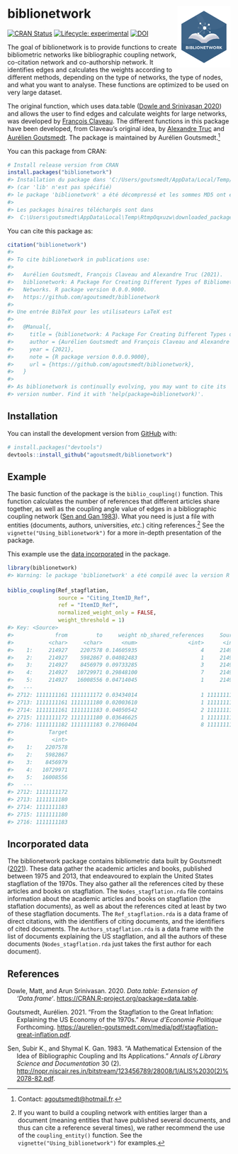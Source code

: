 
<!-- README.md is generated from README.Rmd. Please edit that file -->

# biblionetwork <img src="man/figures/logo.png" align="right" alt="" width="120" />

<!-- badges: start -->

[![CRAN
Status](https://www.r-pkg.org/badges/version-last-release/biblionetwork)](https://cran.r-project.org/package=biblionetwork)
[![Lifecycle:
experimental](https://img.shields.io/badge/lifecycle-experimental-orange.svg)](https://lifecycle.r-lib.org/articles/stages.html#experimental)
[![DOI](https://zenodo.org/badge/DOI/10.5281/zenodo.7677369.svg)](https://doi.org/10.5281/zenodo.7677369)
<!-- badges: end -->

The goal of biblionetwork is to provide functions to create bibliometric
networks like bibliographic coupling network, co-citation network and
co-authorship network. It identifies edges and calculates the weights
according to different methods, depending on the type of networks, the
type of nodes, and what you want to analyse. These functions are
optimized to be used on very large dataset.

The original function, which uses data.table ([Dowle and Srinivasan
2020](#ref-datatable)) and allows the user to find edges and calculate
weights for large networks, was developed by [François
Claveau](https://www.usherbrooke.ca/philosophie/nous-joindre/personnel-enseignant/claveau-francois/).
The different functions in this package have been developed, from
Claveau’s original idea, by [Alexandre
Truc](https://sites.google.com/view/alexandre-truc/home-and-contact) and
[Aurélien Goutsmedt](https://aurelien-goutsmedt.com/). The package is
maintained by Aurélien Goutsmedt.[^1]

You can this package from CRAN:

``` r
# Install release version from CRAN
install.packages("biblionetwork")
#> Installation du package dans 'C:/Users/goutsmedt/AppData/Local/Temp/RtmpMRTsQw/temp_libpath109481e156d'
#> (car 'lib' n'est pas spécifié)
#> le package 'biblionetwork' a été décompressé et les sommes MD5 ont été vérifiées avec succés
#> 
#> Les packages binaires téléchargés sont dans
#>  C:\Users\goutsmedt\AppData\Local\Temp\RtmpOqxuzw\downloaded_packages
```

You can cite this package as:

``` r
citation("biblionetwork")
#> 
#> To cite biblionetwork in publications use:
#> 
#>   Aurélien Goutsmedt, François Claveau and Alexandre Truc (2021).
#>   biblionetwork: A Package For Creating Different Types of Bibliometric
#>   Networks. R package version 0.0.0.9000.
#>   https://github.com/agoutsmedt/biblionetwork
#> 
#> Une entrée BibTeX pour les utilisateurs LaTeX est
#> 
#>   @Manual{,
#>     title = {biblionetwork: A Package For Creating Different Types of Bibliometric Networks},
#>     author = {Aurélien Goutsmedt and François Claveau and Alexandre Truc},
#>     year = {2021},
#>     note = {R package version 0.0.0.9000},
#>     url = {https://github.com/agoutsmedt/biblionetwork},
#>   }
#> 
#> As biblionetwork is continually evolving, you may want to cite its
#> version number. Find it with 'help(package=biblionetwork)'.
```

## Installation

You can install the development version from
[GitHub](https://github.com/) with:

``` r
# install.packages("devtools")
devtools::install_github("agoutsmedt/biblionetwork")
```

## Example

The basic function of the package is the `biblio_coupling()` function.
This function calculates the number of references that different
articles share together, as well as the coupling angle value of edges in
a bibliographic coupling network ([Sen and Gan 1983](#ref-sen1983)).
What you need is just a file with entities (documents, authors,
universities, *etc.*) citing references.[^2] See the
`vignette("Using_biblionetwork")` for a more in-depth presentation of
the package.

This example use the [data incorporated](#incorporated-data) in the
package.

``` r
library(biblionetwork)
#> Warning: le package 'biblionetwork' a été compilé avec la version R 4.2.2

biblio_coupling(Ref_stagflation, 
                source = "Citing_ItemID_Ref", 
                ref = "ItemID_Ref", 
                normalized_weight_only = FALSE, 
                weight_threshold = 1)
#> Key: <Source>
#>             from         to     weight nb_shared_references     Source
#>           <char>     <char>      <num>                <int>      <int>
#>    1:     214927    2207578 0.14605935                    4     214927
#>    2:     214927    5982867 0.04082483                    1     214927
#>    3:     214927    8456979 0.09733285                    3     214927
#>    4:     214927   10729971 0.29848100                    7     214927
#>    5:     214927   16008556 0.04714045                    1     214927
#>   ---                                                                 
#> 2712: 1111111161 1111111172 0.03434014                    1 1111111161
#> 2713: 1111111161 1111111180 0.02003610                    1 1111111161
#> 2714: 1111111161 1111111183 0.04050542                    2 1111111161
#> 2715: 1111111172 1111111180 0.03646625                    1 1111111172
#> 2716: 1111111182 1111111183 0.27060404                    8 1111111182
#>           Target
#>            <int>
#>    1:    2207578
#>    2:    5982867
#>    3:    8456979
#>    4:   10729971
#>    5:   16008556
#>   ---           
#> 2712: 1111111172
#> 2713: 1111111180
#> 2714: 1111111183
#> 2715: 1111111180
#> 2716: 1111111183
```

## Incorporated data

The biblionetwork package contains bibliometric data built by Goutsmedt
([2021](#ref-goutsmedt2021a)). These data gather the academic articles
and books, published between 1975 and 2013, that endeavoured to explain
the United States stagflation of the 1970s. They also gather all the
references cited by these articles and books on stagflation. The
`Nodes_stagflation.rda` file contains information about the academic
articles and books on stagflation (the staflation documents), as well as
about the references cited at least by two of these stagflation
documents. The `Ref_stagflation.rda` is a data frame of direct
citations, with the identifiers of citing documents, and the identifiers
of cited documents. The `Authors_stagflation.rda` is a data frame with
the list of documents explaining the US stagflation, and all the authors
of these documents (`Nodes_stagflation.rda` just takes the first author
for each document).

## References

<div id="refs" class="references csl-bib-body hanging-indent">

<div id="ref-datatable" class="csl-entry">

Dowle, Matt, and Arun Srinivasan. 2020. *Data.table: Extension of
‘Data.frame‘*. <https://CRAN.R-project.org/package=data.table>.

</div>

<div id="ref-goutsmedt2021a" class="csl-entry">

Goutsmedt, Aurélien. 2021. “From the Stagflation to the Great Inflation:
Explaining the US Economy of the 1970s.” *Revue d’Economie Politique*
Forthcoming.
<https://aurelien-goutsmedt.com/media/pdf/stagflation-great-inflation.pdf>.

</div>

<div id="ref-sen1983" class="csl-entry">

Sen, Subir K., and Shymal K. Gan. 1983. “A Mathematical Extension of the
Idea of Bibliographic Coupling and Its Applications.” *Annals of Library
Science and Documentation* 30 (2).
<http://nopr.niscair.res.in/bitstream/123456789/28008/1/ALIS%2030(2)%2078-82.pdf>.

</div>

</div>

[^1]: Contact: <agoutsmedt@hotmail.fr>.

[^2]: If you want to build a coupling network with entities larger than
    a document (meaning entities that have published several documents,
    and thus can cite a reference several times), we rather recommend
    the use of the `coupling_entity()` function. See the
    `vignette("Using_biblionetwork")` for examples.
